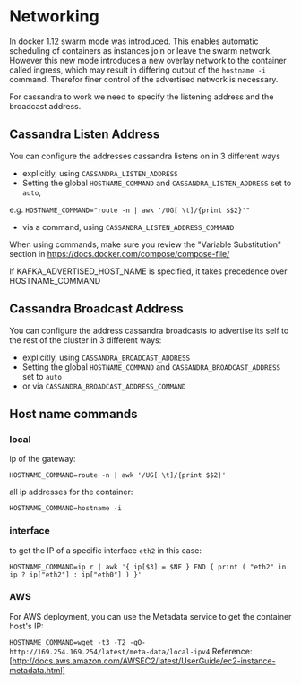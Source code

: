 # Networking
In docker 1.12 swarm mode was introduced. This enables automatic scheduling of containers as instances join or leave the swarm network. However this new mode introduces a new overlay network to the container called ingress, which may result in differing output of the `hostname -i` command. Therefor finer control of the advertised network is necessary.

For cassandra to work we need to specify the listening address and the broadcast address.

## Cassandra Listen Address

You can configure the addresses cassandra listens on in 3 different ways

- explicitly, using `CASSANDRA_LISTEN_ADDRESS`
- Setting the global `HOSTNAME_COMMAND` and `CASSANDRA_LISTEN_ADDRESS` set to `auto`,

 e.g. `HOSTNAME_COMMAND="route -n | awk '/UG[ \t]/{print $$2}'"`
- via a command, using `CASSANDRA_LISTEN_ADDRESS_COMMAND`

When using commands, make sure you review the "Variable Substitution" section in https://docs.docker.com/compose/compose-file/

If KAFKA_ADVERTISED_HOST_NAME is specified, it takes precedence over HOSTNAME_COMMAND

## Cassandra Broadcast Address

You can configure the address cassandra broadcasts to advertise its self to the rest of the cluster in 3 different ways:

- explicitly, using `CASSANDRA_BROADCAST_ADDRESS`
- Setting the global `HOSTNAME_COMMAND` and `CASSANDRA_BROADCAST_ADDRESS` set to `auto`
- or via `CASSANDRA_BROADCAST_ADDRESS_COMMAND`

## Host name commands

### local
ip of the gateway:

`HOSTNAME_COMMAND=route -n | awk '/UG[ \t]/{print $$2}'`

all ip addresses for the container:

`HOSTNAME_COMMAND=hostname -i`
### interface
to get the IP of a specific interface `eth2` in this case:

`HOSTNAME_COMMAND=ip r | awk '{ ip[$3] = $NF } END { print ( "eth2" in ip ? ip["eth2"] : ip["eth0"] ) }'`

### AWS
For AWS deployment, you can use the Metadata service to get the container host's IP:

`HOSTNAME_COMMAND=wget -t3 -T2 -qO-  http://169.254.169.254/latest/meta-data/local-ipv4`
Reference: [http://docs.aws.amazon.com/AWSEC2/latest/UserGuide/ec2-instance-metadata.html]
